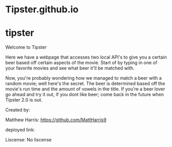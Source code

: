 # Tipster.github.io

# tipster
Welcome
 to Tipster

Here we have a webpage that accesses two local API's to give you a certain beer
based off certain aspects of the movie. Start of by typing in one of your favorite movies
and see what beer it'll be matched with.

Now, you're probably wondering how we managed to match a beer with a random movie; well here's
the secret. The beer is determined based off the movie's run time and the amount of vowels in the title. If you're a beer lover go ahead and try it out, if you dont like beer; come back in the future when Tipster 2.0 is out.

Created by:

Matthew Harris: https://github.com/MattHarris9 

deployed link:


Liscense:
 No liscense



